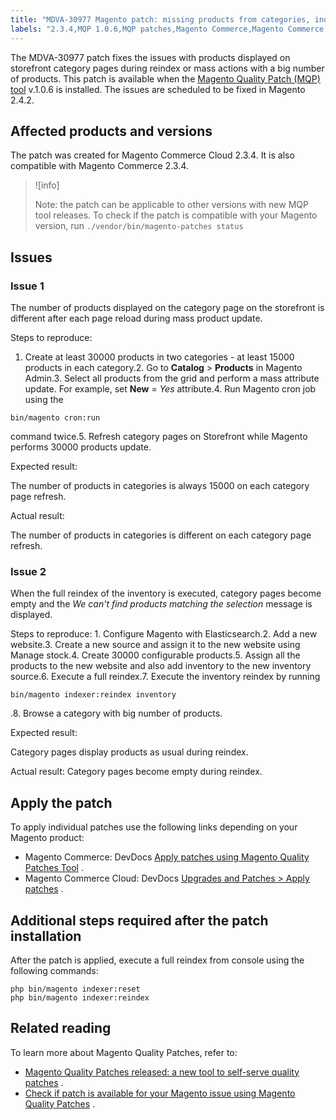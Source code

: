 ```yaml
---
title: "MDVA-30977 Magento patch: missing products from categories, indexing related"
labels: "2.3.4,MQP 1.0.6,MQP patches,Magento Commerce,Magento Commerce Cloud,category,products,support tools"
---
```


The MDVA-30977 patch fixes the issues with products displayed on storefront category pages during reindex or mass actions with a big number of products. This patch is available when the [Magento Quality Patch (MQP) tool](https://support.magento.com/hc/en-us/articles/360047139492) v.1.0.6 is installed. The issues are scheduled to be fixed in Magento 2.4.2.

## Affected products and versions

The patch was created for Magento Commerce Cloud 2.3.4. It is also compatible with Magento Commerce 2.3.4.

>![info]
>
>Note: the patch can be applicable to other versions with new MQP tool releases. To check if the patch is compatible with your Magento version, run `./vendor/bin/magento-patches
    status` 

## Issues

### Issue 1

The number of products displayed on the category page on the storefront is different after each page reload during mass product update.

 <span class="wysiwyg-underline">Steps to reproduce:</span> 

1. Create at least 30000 products in two categories - at least 15000 products in each category.2. Go to **Catalog** > **Products** in Magento Admin.3. Select all products from the grid and perform a mass attribute update. For example, set **New** = *Yes* attribute.4. Run Magento cron job using the

```cli
bin/magento cron:run
```

command twice.5. Refresh category pages on Storefront while Magento performs 30000 products update.

 <span class="wysiwyg-underline">Expected result:</span> 

The number of products in categories is always 15000 on each category page refresh.

 <span class="wysiwyg-underline">Actual result:</span> 

The number of products in categories is different on each category page refresh.

### Issue 2

When the full reindex of the inventory is executed, category pages become empty and the *We can't find products matching the selection* message is displayed.

 <span class="wysiwyg-underline">Steps to reproduce:</span> 1. Configure Magento with Elasticsearch.2. Add a new website.3. Create a new source and assign it to the new website using Manage stock.4. Create 30000 configurable products.5. Assign all the products to the new website and also add inventory to the new inventory source.6. Execute a full reindex.7. Execute the inventory reindex by running

```cli
bin/magento indexer:reindex inventory
```

.8. Browse a category with big number of products.

 <span class="wysiwyg-underline">Expected result:</span> 

Category pages display products as usual during reindex.

 <span class="wysiwyg-underline">Actual result:</span> Category pages become empty during reindex.

## Apply the patch

To apply individual patches use the following links depending on your Magento product:

* Magento Commerce: DevDocs [Apply patches using Magento Quality Patches Tool](https://devdocs.magento.com/guides/v2.4/comp-mgr/patching/mqp.html) .
* Magento Commerce Cloud: DevDocs [Upgrades and Patches > Apply patches](https://devdocs.magento.com/cloud/project/project-patch.html) .

## Additional steps required after the patch installation

After the patch is applied, execute a full reindex from console using the following commands:

```cli
php bin/magento indexer:reset
php bin/magento indexer:reindex
```

## Related reading

To learn more about Magento Quality Patches, refer to:

* [Magento Quality Patches released: a new tool to self-serve quality patches](https://support.magento.com/hc/en-us/articles/360047139492) .
* [Check if patch is available for your Magento issue using Magento Quality Patches](https://support.magento.com/hc/en-us/articles/360047125252) .

